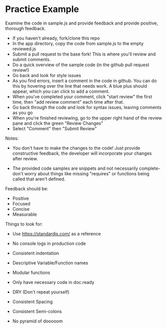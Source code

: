 # Practice Example

Examine the code in sample.js and provide feedback and provide positive, thorough feedback.

- If you haven't already, fork/clone this repo
- In the app directory, copy the code from sample.js to the empty reviewed.js
- Submit a pull request to the base fork! This is where you'll review and submit comments.
- Do a quick overview of the sample code (in the github pull request review!)
- Go back and look for style issues
- As you find errors, insert a comment in the code in github. You can do this by hovering over the line that needs work. A blue plus should appear, which you can click to add a comment.
- When you've completed your comment, click "start review" the first time, then "add review comment" each time after that.
- Go back through the code and look for syntax issues, leaving comments as you go
- When you're finished reviewing, go to the upper right hand of the review pane and click the green "Review Changes"
- Select "Comment" then "Submit Review"

Notes:
- You don't have to make the changes to the code! Just provide constructive feedback, the developer will incorporate your changes after review.

- The provided code samples are snippets and not necessarily complete- don't worry about things like missing "requires" or functions being called that aren't defined.

Feedback should be:
- Positive
- Focused
- Concise
- Measurable

Things to look for:

- Use https://standardjs.com/ as a reference

- No console logs in production code
- Consistent indentation
- Descriptive Variable/Function names
- Modular functions
- Only have necessary code in doc.ready
- DRY (Don't repeat yourself)
- Consistent Spacing
- Consistent Semi-colons
- No pyramid of dooooom

